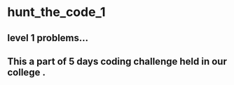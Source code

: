 # hunt_the_code_1
## level 1 problems...
 ## This a part of  5 days coding challenge  held in our college .